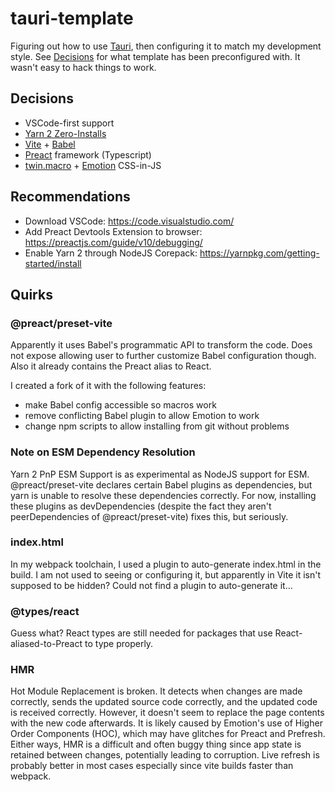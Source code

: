 # tauri-template

Figuring out how to use [Tauri](https://tauri.studio/), then configuring it to match my development style. See [Decisions](#decisions) for what template has been preconfigured with. It wasn't easy to hack things to work.

## Decisions

- VSCode-first support
- [Yarn 2 Zero-Installs](https://yarnpkg.com/features/zero-installs)
- [Vite](https://vitejs.dev/) + [Babel](https://babeljs.io/)
- [Preact](https://preactjs.com/) framework (Typescript)
- [twin.macro](https://github.com/ben-rogerson/twin.macro) + [Emotion](https://emotion.sh/docs/introduction) CSS-in-JS

## Recommendations

- Download VSCode: <https://code.visualstudio.com/>
- Add Preact Devtools Extension to browser: <https://preactjs.com/guide/v10/debugging/>
- Enable Yarn 2 through NodeJS Corepack: <https://yarnpkg.com/getting-started/install>

## Quirks

### @preact/preset-vite

Apparently it uses Babel's programmatic API to transform the code. Does not expose allowing user to further customize Babel configuration though. Also it already contains the Preact alias to React.

I created a fork of it with the following features:

- make Babel config accessible so macros work
- remove conflicting Babel plugin to allow Emotion to work
- change npm scripts to allow installing from git without problems

### Note on ESM Dependency Resolution

Yarn 2 PnP ESM Support is as experimental as NodeJS support for ESM. @preact/preset-vite declares certain Babel plugins as dependencies, but yarn is unable to resolve these dependencies correctly. For now, installing these plugins as devDependencies (despite the fact they aren't peerDependencies of @preact/preset-vite) fixes this, but seriously.

### index.html

In my webpack toolchain, I used a plugin to auto-generate index.html in the build. I am not used to seeing or configuring it, but apparently in Vite it isn't supposed to be hidden? Could not find a plugin to auto-generate it...

### @types/react

Guess what? React types are still needed for packages that use React-aliased-to-Preact to type properly.

### HMR

Hot Module Replacement is broken. It detects when changes are made correctly, sends the updated source code correctly, and the updated code is received correctly. However, it doesn't seem to replace the page contents with the new code afterwards. It is likely caused by Emotion's use of Higher Order Components (HOC), which may have glitches for Preact and Prefresh. Either ways, HMR is a difficult and often buggy thing since app state is retained between changes, potentially leading to corruption. Live refresh is probably better in most cases especially since vite builds faster than webpack.
